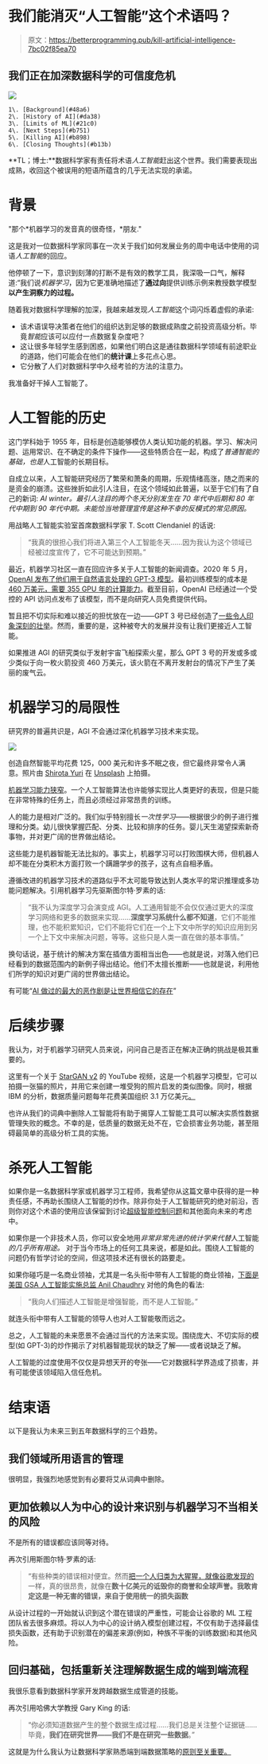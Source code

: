# 我们能消灭“人工智能”这个术语吗？

> 原文：<https://betterprogramming.pub/kill-artificial-intelligence-7bc02f85ea70>

## 我们正在加深数据科学的可信度危机

![](img/80529dee3ecd202c02bb1b32105b7c79.png)

```
1\. [Background](#48a6)
2\. [History of AI](#da38)
3\. [Limits of ML](#21c0)
4\. [Next Steps](#b751)
5\. [Killing AI](#b898)
6\. [Closing Thoughts](#b13b)
```

**TL；博士:**数据科学家有责任将术语*人工智能*赶出这个世界。我们需要表现出成熟，收回这个被误用的短语所蕴含的几乎无法实现的承诺。

# 背景

"那个*机器学习的发音真的很奇怪，*朋友."

这是我对一位数据科学家同事在一次关于我们如何发展业务的周中电话中使用的词语*人工智能*的回应。

他停顿了一下，意识到刻薄的打断不是有效的教学工具，我深吸一口气，解释道:“我们说*机器学习*，因为它更准确地描述了**通过向**提供训练示例来教授数学模型**以产生洞察力的过程。**

随着我对数据科学理解的加深，我越来越发现*人工智能*这个词闪烁着虚假的承诺:

*   该术语误导决策者在他们的组织达到足够的数据成熟度之前投资高级分析。毕竟*智能*应该可以应付一点数据复杂度吧？
*   这让很多年轻学生感到困惑，如果他们明白这是通往数据科学领域有前途职业的道路，他们可能会在他们的**统计课**上多花点心思。
*   它分散了人们对数据科学中久经考验的方法的注意力。

我准备好干掉人工智能了。

# 人工智能的历史

这门学科始于 1955 年，目标是创造能够模仿人类认知功能的机器。学习、解决问题、运用常识、在不确定的条件下操作——这些特质合在一起，构成了*普通智能的基础，也是*人工智能的长期目标。

自成立以来，人工智能研究经历了繁荣和萧条的周期，乐观情绪高涨，随之而来的是资金的崩溃。这些挫折如此引人注目，在这个领域如此普遍，以至于它们有了自己的新词: *AI winter。最引人注目的两个冬天分别发生在 70 年代中后期和 80 年代中期到 90 年代中期。未能恰当地管理宣传是这种不幸的反模式的常见原因。*

用战略人工智能实验室首席数据科学家 T. Scott Clendaniel 的话说:

> “我真的很担心我们将进入第三个人工智能冬天……因为我认为这个领域已经被过度宣传了，它不可能达到预期。”

最近，机器学习社区一直在回应许多关于人工智能的新闻调查。2020 年 5 月， [OpenAI 发布了他们用于自然语言处理的 GPT-3 模型](https://openai.com/blog/openai-api/)。最初训练模型的成本是[460 万美元，需要 355 GPU 年的计算能力](https://lambdalabs.com/blog/demystifying-gpt-3/)。截至目前，OpenAI 已经通过一个受控的 API 访问点发布了该模型，而不是向研究人员免费提供代码。

暂且把不切实际和难以接近的担忧放在一边——GPT 3 号已经创造了[一些令人印象深刻的壮举](https://www.technologyreview.com/2020/07/20/1005454/openai-machine-learning-language-generator-gpt-3-nlp/)。然而，重要的是，这种被夸大的发展并没有让我们更接近人工智能。

如果推进 AGI 的研究类似于发射宇宙飞船探索火星，那么 GPT 3 号的开发或多或少类似于向一枚火箭投资 460 万美元，该火箭在不离开发射台的情况下产生了美丽的废气云。

# 机器学习的局限性

研究界的普遍共识是，AGI 不会通过深化机器学习技术来实现。

![](img/59f01b1f1e63739a7f69f5e87aa04888.png)

创造自然智能平均花费 125，000 美元和许多不眠之夜，但它最终非常令人满意。照片由 [Shirota Yuri](https://unsplash.com/@itshoobastank?utm_source=medium&utm_medium=referral) 在 [Unsplash](https://unsplash.com?utm_source=medium&utm_medium=referral) 上拍摄。

[机器学习能力狭窄](https://www.youtube.com/watch?v=mSTCzNgDJy4&feature=youtu.be&t=171)。一个人工智能算法也许能够实现比人类更好的表现，但是只能在非常特殊的任务上，而且必须经过非常昂贵的训练。

人的能力是相对广泛的。我们似乎特别擅长*一次性学习*——根据很少的例子进行推理和分类。幼儿很快掌握匹配、分类、比较和排序的任务。婴儿天生渴望探索新奇事物，并对更广阔的世界做出结论。

这些能力是机器智能无法比拟的。事实上，机器学习可以打败围棋大师，但机器人却不能在分类积木方面打败一个蹒跚学步的孩子，这有点自相矛盾。

遵循改进的机器学习技术的道路似乎不太可能导致达到人类水平的常识推理或多功能问题解决。引用机器学习先驱斯图尔特·罗素的话:

> “我不认为深度学习会演变成 AGI。人工通用智能不会仅仅通过更大的深度学习网络和更多的数据来实现……**深度学习系统什么都不知道**，它们不能推理，也不能积累知识，它们不能将它们在一个上下文中所学的知识应用到另一个上下文中来解决问题，等等。这些只是人类一直在做的基本事情。”

换句话说，基于统计的解决方案在插值方面相当出色——也就是说，对落入他们已经看到的数据范围内的新例子得出结论。他们不太擅长推断——也就是说，利用他们所学的知识对更广阔的世界做出结论。

有可能“[AI 做过的最大的恶作剧是让世界相信它的存在](https://www.technologyreview.com/2020/07/20/1005454/openai-machine-learning-language-generator-gpt-3-nlp/)”

# 后续步骤

我认为，对于机器学习研究人员来说，问问自己是否正在解决正确的挑战是极其重要的。

这里有一个关于 [StarGAN v2](https://arxiv.org/abs/1912.01865) 的 YouTube 视频，这是一个机器学习模型，它可以拍摄一张猫的照片，并用它来创建一堆受狗的照片启发的类似图像。同时，根据 IBM 的分析，数据质量问题每年花费美国组织 3.1 万亿美元[。](https://hbr.org/2016/09/bad-data-costs-the-u-s-3-trillion-per-year)

也许从我们的词典中删除人工智能将有助于揭穿人工智能工具可以解决实质性数据管理失败的概念。不幸的是，低质量的数据无处不在，它会损害业务功能，甚至阻碍最简单的高级分析工具的实施。

# 杀死人工智能

如果你是一名数据科学家或机器学习工程师，我希望你从这篇文章中获得的是一种责任感，不再助长围绕人工智能的炒作。除非你处于人工智能研究的绝对前沿，否则你对这个术语的使用应该保留到讨论[超级智能控制问题](http://globalprioritiesproject.org/2015/10/three-areas-of-research-on-the-superintelligence-control-problem/)和其他面向未来的考虑中。

如果你是一个非技术人员，你可以安全地用*非常非常先进的统计学来代替*人工智能*的几乎所有用途。* 对于当今市场上的任何工具来说，都是如此。围绕人工智能的问题仍有哲学讨论的空间，但这项技术还有很长的路要走。

如果你碰巧是一名商业领袖，尤其是一名头衔中带有人工智能的商业领袖，[下面是美国 GSA 人工智能实施总监 Anil Chaudhry](https://www.youtube.com/watch?v=knGTORm5s5I&feature=youtu.be&t=1245) 对他的角色的看法:

> “我向人们描述人工智能是增强智能，而不是人工智能。”

就连头衔中带有人工智能的领导人也对人工智能敬而远之。

总之，人工智能的未来愿景不会通过当代的方法来实现。围绕庞大、不切实际的模型(如 GPT-3)的炒作揭示了对机器智能现状的缺乏了解——或者说缺乏了解。

人工智能的过度使用不仅仅是异想天开的夸张——它对数据科学界造成了损害，并有可能使该领域陷入信任危机。

# 结束语

以下是我认为未来三到五年数据科学的三个趋势。

## **我们领域所用语言的管理**

很明显，我强烈地感觉到有必要将艾从词典中删除。

## **更加依赖以人为中心的设计来识别与机器学习不当相关的风险**

不是所有的错误都应该同等对待。

再次引用斯图尔特·罗素的话:

> “有些种类的错误相对便宜。然而[把一个人归类为大猩猩，就像谷歌发现的](https://www.forbes.com/sites/mzhang/2015/07/01/google-photos-tags-two-african-americans-as-gorillas-through-facial-recognition-software/#35d674b7713d)一样，真的很昂贵，就像在**数十亿美元的诋毁你的商誉和全球声誉。**我敢肯定这是一种无害的错误，来自于**使用统一的损失函数**

从设计过程的一开始就认识到这个潜在错误的严重性，可能会让谷歌的 ML 工程团队省去很多麻烦。将以人为中心的设计纳入模型创建过程，不仅有助于选择最佳损失函数，还有助于识别潜在的偏差来源(例如，种族不平衡的训练数据)和其他风险。

## **回归基础，包括重新关注理解数据生成的端到端流程**

我很乐意看到数据科学家开发跨越数据生成管道的技能。

再次引用哈佛大学教授 Gary King 的话:

> “你必须知道数据产生的整个数据生成过程……我们总是关注整个证据链……毕竟，**我们在研究世界——我们不是在研究一些数据**。”

这就是为什么我认为让数据科学家熟悉端到端数据策略的[原则至关重要。](https://towardsdatascience.com/best-data-science-certification-4f221ac3dbe3)